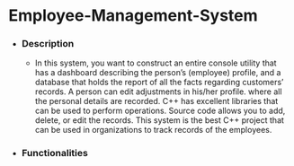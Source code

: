 # Employee-Management-System

* ### Description
    * In this system, you want to construct an entire console utility that has a dashboard describing the person’s (employee) profile, and a database that holds the report of all the facts regarding customers’ records. A person can edit adjustments in his/her profile. where all the personal details are recorded. C++ has excellent libraries that can be used to perform operations. Source code allows you to add, delete, or edit the records. This system is the best C++ project that can be used in organizations to track records of the employees.

* ### Functionalities
